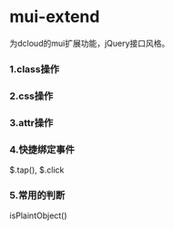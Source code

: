 # mui-extend
为dcloud的mui扩展功能，jQuery接口风格。

### 1.class操作

### 2.css操作

### 3.attr操作

### 4.快捷绑定事件

$.tap(), $.click

### 5.常用的判断

isPlaintObject()
